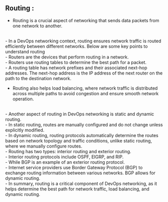 ## Routing :

- Routing is a crucial aspect of networking that sends data packets from one network to another.
<br>
- In a DevOps networking context, routing ensures network traffic is routed efficiently between different networks. Below are some key points to understand routing
<br>
- Routers are the devices that perform routing in a network.
<br>
- Routers use routing tables to determine the best path for a packet.
<br>
- A routing table has network prefixes and their associated next-hop addresses. The next-hop address is the IP address of the next router on the path to the destination network.
<br>

- Routing also helps load balancing, where network traffic is distributed across multiple paths to avoid congestion and ensure smooth network operation.
<br>
- Another aspect of routing in DevOps networking is static and dynamic routing.
<br>
- In static routing, routes are manually configured and do not change unless explicitly modified.
<br>
- In dynamic routing, routing protocols automatically determine the routes based on network topology and traffic conditions, unlike static routing, where we manually configure routes.
<br>
- Routing has two types: interior routing and exterior routing.
<br>
- Interior routing protocols include OSPF, EIGRP, and RIP.
<br>
- While BGP is an example of an exterior routing protocol.
<br>
- Internet service providers use Border Gateway Protocol (BGP) to exchange routing information between various networks. BGP allows for dynamic routing.
<br>
- In summary, routing is a critical component of DevOps networking, as it helps determine the best path for network traffic, load balancing, and dynamic routing.
<br>